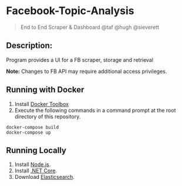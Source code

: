 # Facebook-Topic-Analysis
> End to End Scraper & Dashboard 
@taf @hugh @sieverett

## Description:
Program provides a UI for a FB scraper, storage and retrieval 

**Note:** Changes to FB API may require additional access privileges. 

## Running with Docker
1. Install [Docker Toolbox](https://www.docker.com/products/docker-toolbox)
2. Execute the following commands in a command prompt at the root directory of this repository.
```
docker-compose build
docker-compose up
```

## Running Locally
1. Install [Node.js](https://nodejs.org/).
2. Install [.NET Core](http://dot.net/).
3. Download [Elasticsearch](https://www.elastic.co/downloads/elasticsearch).

